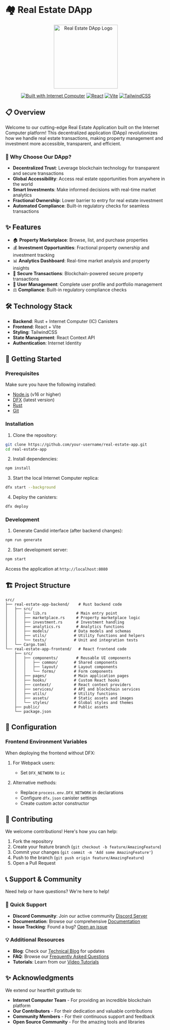 # 🏘️ Real Estate DApp

<div align="center">
  <img src="src/real-estate-app-frontend/public/real-estate.svg" alt="Real Estate DApp Logo" width="200"/>
  
  [![Built with Internet Computer](https://img.shields.io/badge/Built%20with-Internet%20Computer-blue)](https://internetcomputer.org/)
  [![React](https://img.shields.io/badge/React-18-blue)](https://reactjs.org/)
  [![Vite](https://img.shields.io/badge/Vite-Latest-purple)](https://vitejs.dev/)
  [![TailwindCSS](https://img.shields.io/badge/TailwindCSS-3-blue)](https://tailwindcss.com/)
</div>

## 📋 Overview

Welcome to our cutting-edge Real Estate Application built on the Internet Computer platform! This decentralized application (DApp) revolutionizes how we handle real estate transactions, making property management and investment more accessible, transparent, and efficient.

### 🌟 Why Choose Our DApp?
- **Decentralized Trust**: Leverage blockchain technology for transparent and secure transactions
- **Global Accessibility**: Access real estate opportunities from anywhere in the world
- **Smart Investments**: Make informed decisions with real-time market analytics
- **Fractional Ownership**: Lower barrier to entry for real estate investment
- **Automated Compliance**: Built-in regulatory checks for seamless transactions

## ✨ Features

- 🏠 **Property Marketplace**: Browse, list, and purchase properties
- 💰 **Investment Opportunities**: Fractional property ownership and investment tracking
- 📊 **Analytics Dashboard**: Real-time market analysis and property insights
- 🔐 **Secure Transactions**: Blockchain-powered secure property transactions
- 👥 **User Management**: Complete user profile and portfolio management
- ⚖️ **Compliance**: Built-in regulatory compliance checks

## 🛠️ Technology Stack

- **Backend**: Rust + Internet Computer (IC) Canisters
- **Frontend**: React + Vite
- **Styling**: TailwindCSS
- **State Management**: React Context API
- **Authentication**: Internet Identity

## 🚀 Getting Started

### Prerequisites

Make sure you have the following installed:
- [Node.js](https://nodejs.org/) (v16 or higher)
- [DFX](https://internetcomputer.org/docs/current/developer-docs/setup/install) (latest version)
- [Rust](https://www.rust-lang.org/tools/install)
- [Git](https://git-scm.com/downloads)

### Installation

1. Clone the repository:
```bash
git clone https://github.com/your-username/real-estate-app.git
cd real-estate-app
```

2. Install dependencies:
```bash
npm install
```

3. Start the local Internet Computer replica:
```bash
dfx start --background
```

4. Deploy the canisters:
```bash
dfx deploy
```

### Development

1. Generate Candid interface (after backend changes):
```bash
npm run generate
```

2. Start development server:
```bash
npm start
```
Access the application at `http://localhost:8080`

## 🏗️ Project Structure

```
src/
├── real-estate-app-backend/    # Rust backend code
│   ├── src/
│   │   ├── lib.rs             # Main entry point
│   │   ├── marketplace.rs     # Property marketplace logic
│   │   ├── investment.rs      # Investment handling
│   │   ├── analytics.rs       # Analytics functions
│   │   ├── models/           # Data models and schemas
│   │   ├── utils/            # Utility functions and helpers
│   │   └── tests/            # Unit and integration tests
│   └── Cargo.toml
└── real-estate-app-frontend/   # React frontend code
    ├── src/
    │   ├── components/        # Reusable UI components
    │   │   ├── common/       # Shared components
    │   │   ├── layout/       # Layout components
    │   │   └── forms/        # Form components
    │   ├── pages/            # Main application pages
    │   ├── hooks/            # Custom React hooks
    │   ├── context/          # React context providers
    │   ├── services/         # API and blockchain services
    │   ├── utils/            # Utility functions
    │   ├── assets/           # Static assets and images
    │   └── styles/           # Global styles and themes
    ├── public/               # Public assets
    └── package.json
```

## 🔧 Configuration

### Frontend Environment Variables

When deploying the frontend without DFX:

1. For Webpack users:
   - Set `DFX_NETWORK` to `ic`

2. Alternative methods:
   - Replace `process.env.DFX_NETWORK` in declarations
   - Configure `dfx.json` canister settings
   - Create custom actor constructor

## 🤝 Contributing

We welcome contributions! Here's how you can help:

1. Fork the repository
2. Create your feature branch (`git checkout -b feature/AmazingFeature`)
3. Commit your changes (`git commit -m 'Add some AmazingFeature'`)
4. Push to the branch (`git push origin feature/AmazingFeature`)
5. Open a Pull Request

## 📞 Support & Community

Need help or have questions? We're here to help!

### 🌟 Quick Support
- **Discord Community**: Join our active community [Discord Server](https://discord.gg/realestate-dapp)
- **Documentation**: Browse our comprehensive [Documentation](https://docs.realestate-dapp.ic)
- **Issue Tracking**: Found a bug? [Open an issue](https://github.com/your-username/real-estate-app/issues)

### 💡 Additional Resources
- **Blog**: Check our [Technical Blog](https://blog.realestate-dapp.ic) for updates
- **FAQ**: Browse our [Frequently Asked Questions](https://docs.realestate-dapp.ic/faq)
- **Tutorials**: Learn from our [Video Tutorials](https://youtube.com/realestate-dapp)

## ✨ Acknowledgments

We extend our heartfelt gratitude to:
- **Internet Computer Team** - For providing an incredible blockchain platform
- **Our Contributors** - For their dedication and valuable contributions
- **Community Members** - For their continuous support and feedback
- **Open Source Community** - For the amazing tools and libraries
